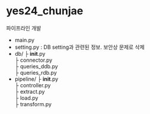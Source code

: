 # yes24_chunjae
파이프라인 개발

* main.py
* setting.py : DB setting과 관련된 정보. 보안상 문제로 삭제
* db/ 
 ├ __init__.py				
 ├ connector.py				
 ├ queries_ddb.py				
 ├ queries_rdb.py				
* pipeline/ 
 ├ __init__.py				
 ├ controller.py				
 ├ extract.py				
 ├ load.py				
 ├ transform.py				
				
